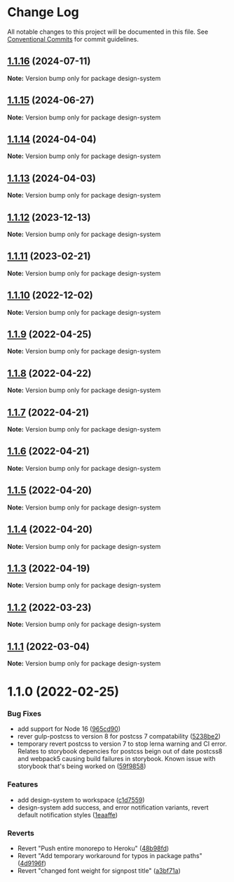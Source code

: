 # Change Log

All notable changes to this project will be documented in this file.
See [Conventional Commits](https://conventionalcommits.org) for commit guidelines.

## [1.1.16](https://github.com/coopdigital/coop-frontend/compare/design-system@1.1.15...design-system@1.1.16) (2024-07-11)

**Note:** Version bump only for package design-system





## [1.1.15](https://github.com/coopdigital/coop-frontend/compare/design-system@1.1.14...design-system@1.1.15) (2024-06-27)

**Note:** Version bump only for package design-system





## [1.1.14](https://github.com/coopdigital/coop-frontend/compare/design-system@1.1.13...design-system@1.1.14) (2024-04-04)

**Note:** Version bump only for package design-system





## [1.1.13](https://github.com/coopdigital/coop-frontend/compare/design-system@1.1.12...design-system@1.1.13) (2024-04-03)

**Note:** Version bump only for package design-system





## [1.1.12](https://github.com/coopdigital/coop-frontend/compare/design-system@1.1.11...design-system@1.1.12) (2023-12-13)

**Note:** Version bump only for package design-system





## [1.1.11](https://github.com/coopdigital/coop-frontend/compare/design-system@1.1.10...design-system@1.1.11) (2023-02-21)

**Note:** Version bump only for package design-system





## [1.1.10](https://github.com/coopdigital/coop-frontend/compare/design-system@1.1.9...design-system@1.1.10) (2022-12-02)

**Note:** Version bump only for package design-system





## [1.1.9](https://github.com/coopdigital/coop-frontend/compare/design-system@1.1.8...design-system@1.1.9) (2022-04-25)

**Note:** Version bump only for package design-system





## [1.1.8](https://github.com/coopdigital/coop-frontend/compare/design-system@1.1.7...design-system@1.1.8) (2022-04-22)

**Note:** Version bump only for package design-system





## [1.1.7](https://github.com/coopdigital/coop-frontend/compare/design-system@1.1.6...design-system@1.1.7) (2022-04-21)

**Note:** Version bump only for package design-system





## [1.1.6](https://github.com/coopdigital/coop-frontend/compare/design-system@1.1.5...design-system@1.1.6) (2022-04-21)

**Note:** Version bump only for package design-system





## [1.1.5](https://github.com/coopdigital/coop-frontend/compare/design-system@1.1.4...design-system@1.1.5) (2022-04-20)

**Note:** Version bump only for package design-system





## [1.1.4](https://github.com/coopdigital/coop-frontend/compare/design-system@1.1.3...design-system@1.1.4) (2022-04-20)

**Note:** Version bump only for package design-system





## [1.1.3](https://github.com/coopdigital/coop-frontend/compare/design-system@1.1.2...design-system@1.1.3) (2022-04-19)

**Note:** Version bump only for package design-system





## [1.1.2](https://github.com/coopdigital/coop-frontend/compare/design-system@1.1.1...design-system@1.1.2) (2022-03-23)

**Note:** Version bump only for package design-system





## [1.1.1](https://github.com/coopdigital/coop-frontend/compare/design-system@1.1.0...design-system@1.1.1) (2022-03-04)

**Note:** Version bump only for package design-system





# 1.1.0 (2022-02-25)


### Bug Fixes

* add support for Node 16 ([965cd90](https://github.com/coopdigital/coop-frontend/commit/965cd906a0b28665900457d34c8614dc20cb7a8a))
* rever gulp-postcss to version 8 for postcss 7 compatability ([5238be2](https://github.com/coopdigital/coop-frontend/commit/5238be294733dcf9a595bf6d96631858e28a4fa7))
* temporary revert postcss to version 7 to stop lerna warning and CI error.  Relates to storybook depencies for postcss beign out of date postcss8 and webpack5 causing build failures in storybook. Known issue with storybook that's being worked on ([59f9858](https://github.com/coopdigital/coop-frontend/commit/59f98580b083ffc2b45619e80ae2144931c00da6))


### Features

* add design-system to workspace ([c1d7559](https://github.com/coopdigital/coop-frontend/commit/c1d755912a7bf46b8c1af3bcc800aed6cca2bf47))
* design-system add success, and error notification variants, revert default notification styles ([1eaaffe](https://github.com/coopdigital/coop-frontend/commit/1eaaffe6042847fb8f13489df66867e1faf9c41f))


### Reverts

* Revert "Push entire monorepo to Heroku" ([48b98fd](https://github.com/coopdigital/coop-frontend/commit/48b98fd3d439891f81eaa4b4812f6e0560982759))
* Revert "Add temporary workaround for typos in package paths" ([4d9196f](https://github.com/coopdigital/coop-frontend/commit/4d9196f241ee3f9a4d26e514c6ed12c7104f22a6))
* Revert "changed font weight for signpost title" ([a3bf71a](https://github.com/coopdigital/coop-frontend/commit/a3bf71ab6bca63dd636d65aeac43e9a1b12c7fd0))
